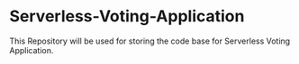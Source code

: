 # Serverless-Voting-Application
This Repository will be used for storing the code base for Serverless Voting Application.
